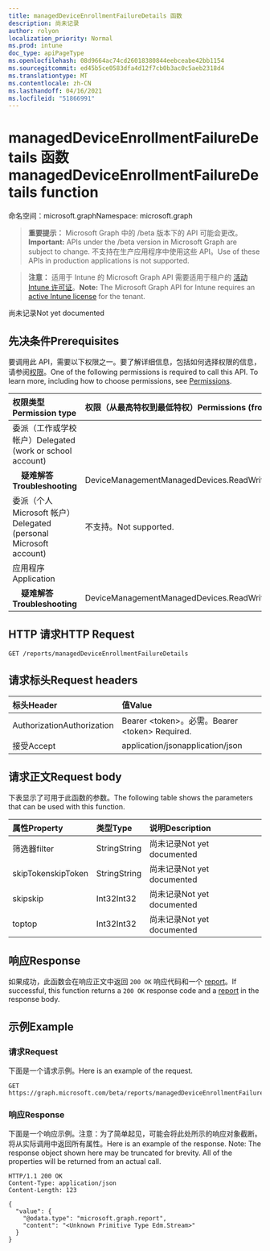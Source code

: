 ```yaml
---
title: managedDeviceEnrollmentFailureDetails 函数
description: 尚未记录
author: rolyon
localization_priority: Normal
ms.prod: intune
doc_type: apiPageType
ms.openlocfilehash: 08d9664ac74cd26018380844eebceabe42bb1154
ms.sourcegitcommit: ed45b5ce0583dfa4d12f7cb0b3ac0c5aeb2318d4
ms.translationtype: MT
ms.contentlocale: zh-CN
ms.lasthandoff: 04/16/2021
ms.locfileid: "51866991"
---
```

# <a name="manageddeviceenrollmentfailuredetails-function"></a><span data-ttu-id="bd031-103">managedDeviceEnrollmentFailureDetails 函数</span><span class="sxs-lookup"><span data-stu-id="bd031-103">managedDeviceEnrollmentFailureDetails function</span></span>

<span data-ttu-id="bd031-104">命名空间：microsoft.graph</span><span class="sxs-lookup"><span data-stu-id="bd031-104">Namespace: microsoft.graph</span></span>

> <span data-ttu-id="bd031-105">**重要提示：** Microsoft Graph 中的 /beta 版本下的 API 可能会更改。</span><span class="sxs-lookup"><span data-stu-id="bd031-105">**Important:** APIs under the /beta version in Microsoft Graph are subject to change.</span></span> <span data-ttu-id="bd031-106">不支持在生产应用程序中使用这些 API。</span><span class="sxs-lookup"><span data-stu-id="bd031-106">Use of these APIs in production applications is not supported.</span></span>

> <span data-ttu-id="bd031-107">**注意：** 适用于 Intune 的 Microsoft Graph API 需要适用于租户的 [活动 Intune 许可证](https://go.microsoft.com/fwlink/?linkid=839381)。</span><span class="sxs-lookup"><span data-stu-id="bd031-107">**Note:** The Microsoft Graph API for Intune requires an [active Intune license](https://go.microsoft.com/fwlink/?linkid=839381) for the tenant.</span></span>

<span data-ttu-id="bd031-108">尚未记录</span><span class="sxs-lookup"><span data-stu-id="bd031-108">Not yet documented</span></span>
## <a name="prerequisites"></a><span data-ttu-id="bd031-109">先决条件</span><span class="sxs-lookup"><span data-stu-id="bd031-109">Prerequisites</span></span>
<span data-ttu-id="bd031-p102">要调用此 API，需要以下权限之一。要了解详细信息，包括如何选择权限的信息，请参阅[权限](/graph/permissions-reference)。</span><span class="sxs-lookup"><span data-stu-id="bd031-p102">One of the following permissions is required to call this API. To learn more, including how to choose permissions, see [Permissions](/graph/permissions-reference).</span></span>

|<span data-ttu-id="bd031-112">权限类型</span><span class="sxs-lookup"><span data-stu-id="bd031-112">Permission type</span></span>|<span data-ttu-id="bd031-113">权限（从最高特权到最低特权）</span><span class="sxs-lookup"><span data-stu-id="bd031-113">Permissions (from most to least privileged)</span></span>|
|:---|:---|
|<span data-ttu-id="bd031-114">委派（工作或学校帐户）</span><span class="sxs-lookup"><span data-stu-id="bd031-114">Delegated (work or school account)</span></span>||
| <span data-ttu-id="bd031-115">&nbsp; &nbsp; **疑难解答**</span><span class="sxs-lookup"><span data-stu-id="bd031-115">&nbsp; &nbsp; **Troubleshooting**</span></span> | <span data-ttu-id="bd031-116">DeviceManagementManagedDevices.ReadWrite.All</span><span class="sxs-lookup"><span data-stu-id="bd031-116">DeviceManagementManagedDevices.ReadWrite.All</span></span>|
|<span data-ttu-id="bd031-117">委派（个人 Microsoft 帐户）</span><span class="sxs-lookup"><span data-stu-id="bd031-117">Delegated (personal Microsoft account)</span></span>|<span data-ttu-id="bd031-118">不支持。</span><span class="sxs-lookup"><span data-stu-id="bd031-118">Not supported.</span></span>|
|<span data-ttu-id="bd031-119">应用程序</span><span class="sxs-lookup"><span data-stu-id="bd031-119">Application</span></span>||
| <span data-ttu-id="bd031-120">&nbsp; &nbsp; **疑难解答**</span><span class="sxs-lookup"><span data-stu-id="bd031-120">&nbsp; &nbsp; **Troubleshooting**</span></span> | <span data-ttu-id="bd031-121">DeviceManagementManagedDevices.ReadWrite.All</span><span class="sxs-lookup"><span data-stu-id="bd031-121">DeviceManagementManagedDevices.ReadWrite.All</span></span>|

## <a name="http-request"></a><span data-ttu-id="bd031-122">HTTP 请求</span><span class="sxs-lookup"><span data-stu-id="bd031-122">HTTP Request</span></span>
<!-- {
  "blockType": "ignored"
}
-->
``` http
GET /reports/managedDeviceEnrollmentFailureDetails
```

## <a name="request-headers"></a><span data-ttu-id="bd031-123">请求标头</span><span class="sxs-lookup"><span data-stu-id="bd031-123">Request headers</span></span>
|<span data-ttu-id="bd031-124">标头</span><span class="sxs-lookup"><span data-stu-id="bd031-124">Header</span></span>|<span data-ttu-id="bd031-125">值</span><span class="sxs-lookup"><span data-stu-id="bd031-125">Value</span></span>|
|:---|:---|
|<span data-ttu-id="bd031-126">Authorization</span><span class="sxs-lookup"><span data-stu-id="bd031-126">Authorization</span></span>|<span data-ttu-id="bd031-127">Bearer &lt;token&gt;。必需。</span><span class="sxs-lookup"><span data-stu-id="bd031-127">Bearer &lt;token&gt; Required.</span></span>|
|<span data-ttu-id="bd031-128">接受</span><span class="sxs-lookup"><span data-stu-id="bd031-128">Accept</span></span>|<span data-ttu-id="bd031-129">application/json</span><span class="sxs-lookup"><span data-stu-id="bd031-129">application/json</span></span>|

## <a name="request-body"></a><span data-ttu-id="bd031-130">请求正文</span><span class="sxs-lookup"><span data-stu-id="bd031-130">Request body</span></span>
<span data-ttu-id="bd031-131">下表显示了可用于此函数的参数。</span><span class="sxs-lookup"><span data-stu-id="bd031-131">The following table shows the parameters that can be used with this function.</span></span>

|<span data-ttu-id="bd031-132">属性</span><span class="sxs-lookup"><span data-stu-id="bd031-132">Property</span></span>|<span data-ttu-id="bd031-133">类型</span><span class="sxs-lookup"><span data-stu-id="bd031-133">Type</span></span>|<span data-ttu-id="bd031-134">说明</span><span class="sxs-lookup"><span data-stu-id="bd031-134">Description</span></span>|
|:---|:---|:---|
|<span data-ttu-id="bd031-135">筛选器</span><span class="sxs-lookup"><span data-stu-id="bd031-135">filter</span></span>|<span data-ttu-id="bd031-136">String</span><span class="sxs-lookup"><span data-stu-id="bd031-136">String</span></span>|<span data-ttu-id="bd031-137">尚未记录</span><span class="sxs-lookup"><span data-stu-id="bd031-137">Not yet documented</span></span>|
|<span data-ttu-id="bd031-138">skipToken</span><span class="sxs-lookup"><span data-stu-id="bd031-138">skipToken</span></span>|<span data-ttu-id="bd031-139">String</span><span class="sxs-lookup"><span data-stu-id="bd031-139">String</span></span>|<span data-ttu-id="bd031-140">尚未记录</span><span class="sxs-lookup"><span data-stu-id="bd031-140">Not yet documented</span></span>|
|<span data-ttu-id="bd031-141">skip</span><span class="sxs-lookup"><span data-stu-id="bd031-141">skip</span></span>|<span data-ttu-id="bd031-142">Int32</span><span class="sxs-lookup"><span data-stu-id="bd031-142">Int32</span></span>|<span data-ttu-id="bd031-143">尚未记录</span><span class="sxs-lookup"><span data-stu-id="bd031-143">Not yet documented</span></span>|
|<span data-ttu-id="bd031-144">top</span><span class="sxs-lookup"><span data-stu-id="bd031-144">top</span></span>|<span data-ttu-id="bd031-145">Int32</span><span class="sxs-lookup"><span data-stu-id="bd031-145">Int32</span></span>|<span data-ttu-id="bd031-146">尚未记录</span><span class="sxs-lookup"><span data-stu-id="bd031-146">Not yet documented</span></span>|



## <a name="response"></a><span data-ttu-id="bd031-147">响应</span><span class="sxs-lookup"><span data-stu-id="bd031-147">Response</span></span>
<span data-ttu-id="bd031-148">如果成功，此函数会在响应正文中返回 `200 OK` 响应代码和一个 [report](../resources/intune-shared-report.md)。</span><span class="sxs-lookup"><span data-stu-id="bd031-148">If successful, this function returns a `200 OK` response code and a [report](../resources/intune-shared-report.md) in the response body.</span></span>

## <a name="example"></a><span data-ttu-id="bd031-149">示例</span><span class="sxs-lookup"><span data-stu-id="bd031-149">Example</span></span>
### <a name="request"></a><span data-ttu-id="bd031-150">请求</span><span class="sxs-lookup"><span data-stu-id="bd031-150">Request</span></span>
<span data-ttu-id="bd031-151">下面是一个请求示例。</span><span class="sxs-lookup"><span data-stu-id="bd031-151">Here is an example of the request.</span></span>
``` http
GET https://graph.microsoft.com/beta/reports/managedDeviceEnrollmentFailureDetails(skip=4,top=3,filter='parameterValue',skipToken='parameterValue')
```

### <a name="response"></a><span data-ttu-id="bd031-152">响应</span><span class="sxs-lookup"><span data-stu-id="bd031-152">Response</span></span>
<span data-ttu-id="bd031-p103">下面是一个响应示例。注意：为了简单起见，可能会将此处所示的响应对象截断。将从实际调用中返回所有属性。</span><span class="sxs-lookup"><span data-stu-id="bd031-p103">Here is an example of the response. Note: The response object shown here may be truncated for brevity. All of the properties will be returned from an actual call.</span></span>
``` http
HTTP/1.1 200 OK
Content-Type: application/json
Content-Length: 123

{
  "value": {
    "@odata.type": "microsoft.graph.report",
    "content": "<Unknown Primitive Type Edm.Stream>"
  }
}
```










